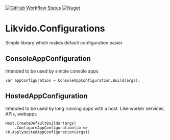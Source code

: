 [![GitHub Workflow Status](https://img.shields.io/github/workflow/status/likvido/Likvido.Configurations/Publish%20to%20nuget)](https://github.com/Likvido/Likvido.Configurations/actions?query=workflow%3A%22Publish+to+nuget%22)
[![Nuget](https://img.shields.io/nuget/v/Likvido.Configurations)](https://www.nuget.org/packages/Likvido.Configurations/)
# Likvido.Configurations
Simple library which makes default configuration easier
## ConsoleAppConfiguration
Intended to be used by simple console apps
```
var appConfiguration = ConsoleAppConfiguration.Build(args);
```
## HostedAppConfiguration
Intended to be used by long running apps with a host. Like worker services, APIs, webapps
```
Host.CreateDefaultBuilder(args)
    .ConfigureAppConfiguration(cb => cb.ApplyHostedAppConfiguration(args)) 
```
